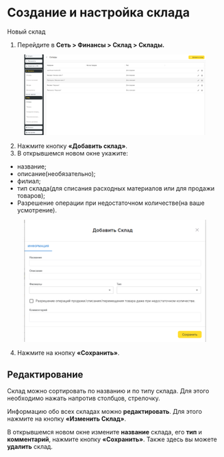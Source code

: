 # Создание и настройка склада

Новый склад&#x20;

1. Перейдите в **Сеть > Финансы > Склад > Склады.**

<figure><img src="../../../.gitbook/assets/image (145).png" alt=""><figcaption></figcaption></figure>

2. Нажмите кнопку **«Добавить склад»**.
3. В открывшемся новом окне укажите:

* название;
* описание(необязательно);
* филиал;
* тип склада(для списания расходных материалов или для продажи товаров);
* Разрешение операции при недостаточном количестве(на ваше усмотрение).

<figure><img src="../../../.gitbook/assets/image (146).png" alt=""><figcaption></figcaption></figure>

4. Нажмите на кнопку **«Сохранить»**.

## Редактирование

Склад можно сортировать по названию и по типу склада. Для этого необходимо  нажать напротив столбцов, стрелочку.

Информацию обо всех складах можно **редактировать**. Для этого нажмите на  кнопку **«Изменить Склад»**.&#x20;

В открывшемся новом окне измените **название** склада, его **тип** и **комментарий**, нажмите кнопку **«Сохранить»**. Также здесь вы можете **удалить** склад.

